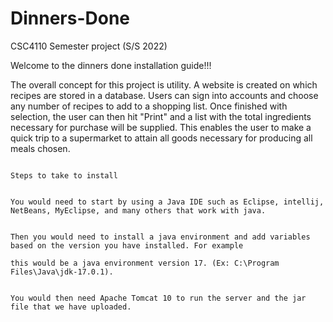 # Dinners-Done
CSC4110 Semester project (S/S 2022)

Welcome to the dinners done installation guide!!!

The overall concept for this project is utility. A website is created on which recipes are stored in a database. Users can sign into accounts and choose any number of 
recipes to add to a shopping list. Once finished with selection, the user can then hit "Print" and a list with the total ingredients necessary for purchase will be 
supplied. This enables the user to make a quick trip to a supermarket to attain all goods necessary for producing all meals chosen.

                                                                          Steps to take to install
                                                                          
                                                                          You would need to start by using a Java IDE such as Eclipse, intellij, NetBeans, MyEclipse, and many others that work with java.
                                                                          
                                                                          Then you would need to install a java environment and add variables based on the version you have installed. For example 
                                                                          this would be a java environment version 17. (Ex: C:\Program Files\Java\jdk-17.0.1).
                                                                          
                                                                          You would then need Apache Tomcat 10 to run the server and the jar file that we have uploaded.
                                                                          
                                                              
                                                                          
                                                                          
